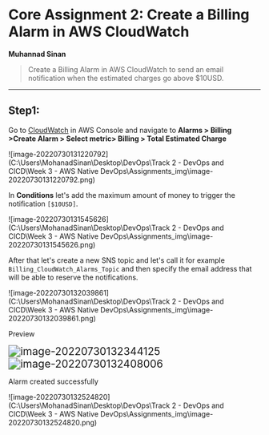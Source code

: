 # Core Assignment 2: Create a Billing Alarm in AWS CloudWatch

**Muhannad Sinan**



> Create a Billing Alarm in AWS CloudWatch to send an email notification when the estimated charges go above $10USD.

------

## Step1:

Go to [CloudWatch](https://console.aws.amazon.com/cloudwatch/home) in AWS Console and navigate to **Alarms > Billing  >Create Alarm > Select metric> Billing > Total Estimated Charge**

![image-20220730131220792](C:\Users\MohanadSinan\Desktop\DevOps\Track 2 - DevOps and CICD\Week 3 - AWS Native DevOps\Assignments\_img\image-20220730131220792.png)

In **Conditions** let's add the maximum amount of money to trigger the notification `[$10USD]`.

![image-20220730131545626](C:\Users\MohanadSinan\Desktop\DevOps\Track 2 - DevOps and CICD\Week 3 - AWS Native DevOps\Assignments\_img\image-20220730131545626.png)

After that let's create a new SNS topic and let's call it for example `Billing_CloudWatch_Alarms_Topic` and then specify the email address that will be able to reserve the notifications.

![image-20220730132039861](C:\Users\MohanadSinan\Desktop\DevOps\Track 2 - DevOps and CICD\Week 3 - AWS Native DevOps\Assignments\_img\image-20220730132039861.png)

Preview 

<img src="C:\Users\MohanadSinan\Desktop\DevOps\Track 2 - DevOps and CICD\Week 3 - AWS Native DevOps\Assignments\_img\image-20220730132344125.png" alt="image-20220730132344125" style="zoom:150%;" />

<img src="C:\Users\MohanadSinan\Desktop\DevOps\Track 2 - DevOps and CICD\Week 3 - AWS Native DevOps\Assignments\_img\image-20220730132408006.png" alt="image-20220730132408006" style="zoom:150%;" />

Alarm created successfully 

![image-20220730132524820](C:\Users\MohanadSinan\Desktop\DevOps\Track 2 - DevOps and CICD\Week 3 - AWS Native DevOps\Assignments\_img\image-20220730132524820.png)